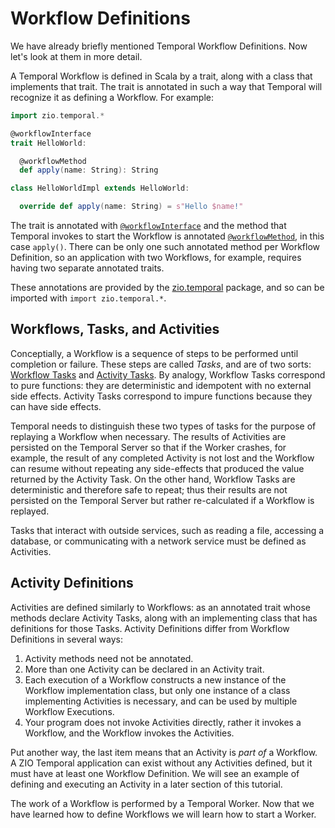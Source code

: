 # Workflow Definitions

We have already briefly mentioned Temporal Workflow Definitions.
Now let's look at them in more detail.

A Temporal Workflow is defined in Scala by a trait, along with a class that implements that trait.  The trait is annotated in such a way that Temporal will recognize it as defining a Workflow.  For example:

```scala
import zio.temporal.*

@workflowInterface
trait HelloWorld:

  @workflowMethod
  def apply(name: String): String

class HelloWorldImpl extends HelloWorld:

  override def apply(name: String) = s"Hello $name!"
```

The trait is annotated with [`@workflowInterface`](https://www.javadoc.io/doc/io.temporal/temporal-sdk/latest/io/temporal/workflow/WorkflowInterface.html) and the method that Temporal invokes to start the Workflow is annotated [`@workflowMethod`](https://www.javadoc.io/doc/io.temporal/temporal-sdk/latest/io/temporal/workflow/WorkflowMethod.html), in this case `apply()`.  There can be only one such annotated method per Workflow Definition, so an application with two Workflows, for example, requires having two separate annotated traits.

These annotations are provided by the [zio.temporal](https://zio-temporal.vhonta.dev/api/zio/temporal/) package, and so can be imported with `import zio.temporal.*`.

## Workflows, Tasks, and Activities

Conceptially, a Workflow is a sequence of steps to be performed until completion or failure.  These steps are called _Tasks_, and are of two sorts: [Workflow Tasks](https://docs.temporal.io/workers#workflow-task) and [Activity Tasks](https://docs.temporal.io/workers#activity-task).  By analogy, Workflow Tasks correspond to pure functions: they are deterministic and idempotent with no external side effects.  Activity Tasks correspond to impure functions because they can have side effects.

Temporal needs to distinguish these two types of tasks for the purpose of replaying a Workflow when necessary.  The results of Activities are persisted on the Temporal Server so that if the Worker crashes, for example, the result of any completed Activity is not lost and the Workflow can resume without repeating any side-effects that produced the value returned by the Activity Task.  On the other hand, Workflow Tasks are deterministic and therefore safe to repeat; thus their results are not persisted on the Temporal Server but rather re-calculated if a Workflow is replayed.

Tasks that interact with outside services, such as reading a file, accessing a database, or communicating with a network service must be defined as Activities.

## Activity Definitions

Activities are defined similarly to Workflows: as an annotated trait whose methods declare Activity Tasks, along with an implementing class that has definitions for those Tasks.  Activity Definitions differ from Workflow Definitions in several ways:

1. Activity methods need not be annotated.
1. More than one Activity can be declared in an Activity trait.
1. Each execution of a Workflow constructs a new instance of the Workflow implementation class, but only one instance of a class implementing Activities is necessary, and can be used by multiple Workflow Executions.
1. Your program does not invoke Activities directly, rather it invokes a Workflow, and the Workflow invokes the Activities.

Put another way, the last item means that an Activity is _part of_ a Workflow.  A ZIO Temporal application can exist without any Activities defined, but it must have at least one Workflow Definition.  We will see an example of defining and executing an Activity in a later section of this tutorial.

The work of a Workflow is performed by a Temporal Worker.  Now that we have learned how to define Workflows we will learn how to start a Worker.
